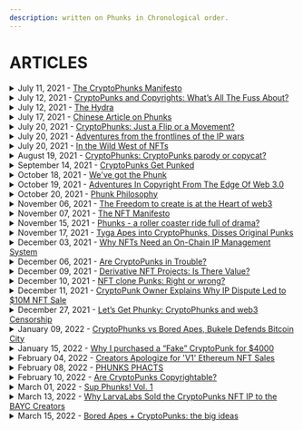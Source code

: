 ```yaml
---
description: written on Phunks in Chronological order.
---
```


# ARTICLES



<details>

<summary>July 11, 2021 - <a href="https://phunks.medium.com/the-cryptophunks-manifesto-785c7348e558">The CryptoPhunks Manifesto</a></summary>

[https://phunks.medium.com/the-cryptophunks-manifesto-785c7348e558](https://phunks.medium.com/the-cryptophunks-manifesto-785c7348e558)

</details>

<details>

<summary>July 12, 2021 - <a href="https://www.theouterrealm.io/blog/cryptopunks-copyrights">CryptoPunks and Copyrights: What’s All The Fuss About?</a></summary>

[https://www.theouterrealm.io/blog/cryptopunks-copyrights](https://www.theouterrealm.io/blog/cryptopunks-copyrights)

</details>

<details>

<summary>July 12, 2021 - <a href="https://newday.substack.com/p/hydra?r=ot32x&#x26;s=r">The Hydra</a></summary>

[https://newday.substack.com/p/hydra?r=ot32x\&s=r](https://newday.substack.com/p/hydra?r=ot32x\&s=r)

</details>

<details>

<summary>July 17, 2021 - <a href="https://medium.com/all-things-fansi/%E6%B2%92%E6%9C%89%E5%81%87%E8%B2%A8%E7%9A%84%E4%B8%96%E7%95%8C-%E9%82%84%E9%9C%80%E8%A6%81%E7%89%88%E6%AC%8A%E5%97%8E-36fe76f53a13">Chinese Article on Phunks</a></summary>

[https://medium.com/all-things-fansi/%E6%B2%92%E6%9C%89%E5%81%87%E8%B2%A8%E7%9A%84%E4%B8%96%E7%95%8C-%E9%82%84%E9%9C%80%E8%A6%81%E7%89%88%E6%AC%8A%E5%97%8E-36fe76f53a13](https://medium.com/all-things-fansi/%E6%B2%92%E6%9C%89%E5%81%87%E8%B2%A8%E7%9A%84%E4%B8%96%E7%95%8C-%E9%82%84%E9%9C%80%E8%A6%81%E7%89%88%E6%AC%8A%E5%97%8E-36fe76f53a13)

</details>

<details>

<summary>July 20, 2021 - <a href="https://hackernoon.com/cryptophunks-just-a-flip-or-a-movement-4p2o372t">CryptoPhunks: Just a Flip or a Movement?</a></summary>

[https://hackernoon.com/cryptophunks-just-a-flip-or-a-movement-4p2o372t](https://hackernoon.com/cryptophunks-just-a-flip-or-a-movement-4p2o372t)

</details>

<details>

<summary>July 20, 2021 - <a href="http://blog.seanbonner.com/tag/cryptophunks">Adventures from the frontlines of the IP wars</a></summary>

[http://blog.seanbonner.com/tag/cryptophunks](http://blog.seanbonner.com/tag/cryptophunks)

</details>

<details>

<summary>July 20, 2021 - <a href="https://news.artnet.com/news-pro/kenny-schachter-july-nft-opus-1990514">In the Wild West of NFTs</a></summary>

[https://news.artnet.com/news-pro/kenny-schachter-july-nft-opus-1990514](https://news.artnet.com/news-pro/kenny-schachter-july-nft-opus-1990514)

</details>

<details>

<summary>August 19, 2021 - <a href="https://editorial.superrare.com/2021/08/19/cryptophunks-cryptopunks-parody-or-copycat/">CryptoPhunks: CryptoPunks parody or copycat?</a></summary>

[https://editorial.superrare.com/2021/08/19/cryptophunks-cryptopunks-parody-or-copycat/](https://editorial.superrare.com/2021/08/19/cryptophunks-cryptopunks-parody-or-copycat/)

</details>

<details>

<summary>September 14, 2021 - <a href="https://www.coindesk.com/markets/2021/07/06/cryptopunks-get-punked/">CryptoPunks Get Punked</a></summary>

[https://www.coindesk.com/markets/2021/07/06/cryptopunks-get-punked/](https://www.coindesk.com/markets/2021/07/06/cryptopunks-get-punked/)

</details>

<details>

<summary>October 18, 2021 - <a href="https://cryptopunk4052.medium.com/weve-got-the-phunk-2863d8e8510d">We've got the Phunk</a></summary>

[https://cryptopunk4052.medium.com/weve-got-the-phunk-2863d8e8510d](https://cryptopunk4052.medium.com/weve-got-the-phunk-2863d8e8510d)

</details>

<details>

<summary>October 19, 2021 - <a href="https://www.hillhouse.com.au/blog/craig-hong/adventures-in-copyright-from-the-edge-of-web-3-0">Adventures In Copyright From The Edge Of Web 3.0</a></summary>

[https://www.hillhouse.com.au/blog/craig-hong/adventures-in-copyright-from-the-edge-of-web-3-0](https://www.hillhouse.com.au/blog/craig-hong/adventures-in-copyright-from-the-edge-of-web-3-0)

</details>

<details>

<summary>October 20, 2021 - <a href="https://erikudahl.com/2021/10/20/phunk-philosophy/">Phunk Philosophy</a></summary>

[https://erikudahl.com/2021/10/20/phunk-philosophy/](https://erikudahl.com/2021/10/20/phunk-philosophy/)

</details>

<details>

<summary>November 06, 2021 - <a href="https://pizzaparty.substack.com/p/the-freedom-to-create-is-at-the-heart?s=r">The Freedom to create is at the Heart of web3</a></summary>

[https://pizzaparty.substack.com/p/the-freedom-to-create-is-at-the-heart?s=r](https://pizzaparty.substack.com/p/the-freedom-to-create-is-at-the-heart?s=r)

</details>

<details>

<summary>November 07, 2021 - <a href="https://medium.com/@ben.horlick/the-madlad-nft-manifesto-8bbba6c886c2">The NFT Manifesto</a></summary>

[https://medium.com/@ben.horlick/the-madlad-nft-manifesto-8bbba6c886c2](https://medium.com/@ben.horlick/the-madlad-nft-manifesto-8bbba6c886c2)

</details>

<details>

<summary>November 15, 2021 - <a href="https://www.getrevue.co/profile/nftrebels/issues/phunks-a-roller-coaster-ride-full-of-drama-877484">Phunks - a roller coaster ride full of drama?</a></summary>

[https://www.getrevue.co/profile/nftrebels/issues/phunks-a-roller-coaster-ride-full-of-drama-877484](https://www.getrevue.co/profile/nftrebels/issues/phunks-a-roller-coaster-ride-full-of-drama-877484)

</details>

<details>

<summary>November 17, 2021 - <a href="https://dappradar.com/blog/tyga-apes-into-cryptophunks-disses-original-punks">Tyga Apes into CryptoPhunks, Disses Original Punks</a></summary>

[https://dappradar.com/blog/tyga-apes-into-cryptophunks-disses-original-punks](https://dappradar.com/blog/tyga-apes-into-cryptophunks-disses-original-punks)

</details>

<details>

<summary>December 03, 2021 - <a href="https://cryptonews.com/exclusives/the-liquidity-of-creativity-why-nfts-need-an-on-chain-ip-management-system.htm">Why NFTs Need an On-Chain IP Management System</a></summary>

[https://cryptonews.com/exclusives/the-liquidity-of-creativity-why-nfts-need-an-on-chain-ip-management-system.htm](https://cryptonews.com/exclusives/the-liquidity-of-creativity-why-nfts-need-an-on-chain-ip-management-system.htm)

</details>

<details>

<summary>December 06, 2021 - <a href="https://medium.com/nf3media/are-cryptopunks-in-trouble-fd64d72d1767">Are CryptoPunks in Trouble?</a></summary>

[https://medium.com/nf3media/are-cryptopunks-in-trouble-fd64d72d1767](https://medium.com/nf3media/are-cryptopunks-in-trouble-fd64d72d1767)

</details>

<details>

<summary>December 09, 2021 - <a href="https://www.altcoinbuzz.io/nft/derivative-nft-projects-is-there-value/">Derivative NFT Projects: Is There Value?</a></summary>

[https://www.altcoinbuzz.io/nft/derivative-nft-projects-is-there-value/](https://www.altcoinbuzz.io/nft/derivative-nft-projects-is-there-value/)

</details>

<details>

<summary>December 10, 2021 - <a href="https://cointelegraph.com/magazine/2021/12/10/can-someone-explain-to-me-why-nft-clones-are-selling-for-so-much">NFT clone Punks: Right or wrong?</a></summary>

[https://cointelegraph.com/magazine/2021/12/10/can-someone-explain-to-me-why-nft-clones-are-selling-for-so-much](https://cointelegraph.com/magazine/2021/12/10/can-someone-explain-to-me-why-nft-clones-are-selling-for-so-much)

</details>

<details>

<summary>December 11, 2021 - <a href="https://decrypt.co/88041/cryptopunks-ip-complaints-punk4156-10m-ethereum-nft-sale">CryptoPunk Owner Explains Why IP Dispute Led to $10M NFT Sale</a></summary>

[https://decrypt.co/88041/cryptopunks-ip-complaints-punk4156-10m-ethereum-nft-sale](https://decrypt.co/88041/cryptopunks-ip-complaints-punk4156-10m-ethereum-nft-sale)

</details>

<details>

<summary>December 27, 2021 - <a href="https://bowtiedisland.com/lets-get-phunky-cryptophunks-and-web3-censorship/">Let’s Get Phunky: CryptoPhunks and web3 Censorship </a></summary>

[https://bowtiedisland.com/lets-get-phunky-cryptophunks-and-web3-censorship/](https://bowtiedisland.com/lets-get-phunky-cryptophunks-and-web3-censorship/)

</details>

<details>

<summary>January 09, 2022 - <a href="https://decrypt.co/90038/this-week-on-crypto-twitter-cryptophunks-vs-bored-apes-bukele-defends-bitcoin-city">CryptoPhunks vs Bored Apes, Bukele Defends Bitcoin City</a></summary>

[https://decrypt.co/90038/this-week-on-crypto-twitter-cryptophunks-vs-bored-apes-bukele-defends-bitcoin-city](https://decrypt.co/90038/this-week-on-crypto-twitter-cryptophunks-vs-bored-apes-bukele-defends-bitcoin-city)

</details>

<details>

<summary>January 15, 2022 - <a href="https://medium.com/@0xTeji/why-i-purchased-a-fake-cryptopunk-for-4000-24b05c981ee4">Why I purchased a “Fake” CryptoPunk for $4000</a></summary>

[https://medium.com/@0xTeji/why-i-purchased-a-fake-cryptopunk-for-4000-24b05c981ee4](https://medium.com/@0xTeji/why-i-purchased-a-fake-cryptopunk-for-4000-24b05c981ee4)

</details>

<details>

<summary>February 04, 2022 - <a href="https://decrypt.co/92155/cryptopunks-controversy-creators-apologize-v1-ethereum-nft">Creators Apologize for 'V1' Ethereum NFT Sales</a></summary>

[https://decrypt.co/92155/cryptopunks-controversy-creators-apologize-v1-ethereum-nft](https://decrypt.co/92155/cryptopunks-controversy-creators-apologize-v1-ethereum-nft)

</details>

<details>

<summary>February 08, 2022 - <a href="https://medium.com/@VeryWilliam3/phunks-phacts-65a6ce94f368">PHUNKS PHACTS</a></summary>

[https://medium.com/@VeryWilliam3/phunks-phacts-65a6ce94f368](https://medium.com/@VeryWilliam3/phunks-phacts-65a6ce94f368)

</details>

<details>

<summary>February 10, 2022 - <a href="https://papers.ssrn.com/sol3/papers.cfm?abstract_id=4029323">Are CryptoPunks Copyrightable?</a></summary>

[https://papers.ssrn.com/sol3/papers.cfm?abstract\_id=4029323](https://papers.ssrn.com/sol3/papers.cfm?abstract\_id=4029323)

</details>

<details>

<summary>March 01, 2022 - <a href="https://eggphunk.medium.com/sup-phunks-vol-1-928db415d8fc">Sup Phunks! Vol. 1</a></summary>

[https://eggphunk.medium.com/sup-phunks-vol-1-928db415d8fc](https://eggphunk.medium.com/sup-phunks-vol-1-928db415d8fc)

</details>

<details>

<summary>March 13, 2022 - <a href="https://decrypt.co/94973/why-larva-labs-sold-the-cryptopunks-nft-ip-to-the-bored-ape-creators">Why LarvaLabs Sold the CryptoPunks NFT IP to the BAYC Creators</a></summary>

[https://decrypt.co/94973/why-larva-labs-sold-the-cryptopunks-nft-ip-to-the-bored-ape-creators](https://decrypt.co/94973/why-larva-labs-sold-the-cryptopunks-nft-ip-to-the-bored-ape-creators)

</details>

<details>

<summary>March 15, 2022 - <a href="https://metaversal.banklesshq.com/p/bored-apes-cryptopunks-the-big-ideas?s=r">Bored Apes + CryptoPunks: the big ideas</a></summary>

[https://metaversal.banklesshq.com/p/bored-apes-cryptopunks-the-big-ideas?s=r](https://metaversal.banklesshq.com/p/bored-apes-cryptopunks-the-big-ideas?s=r)

</details>
